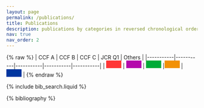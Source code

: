 ```yaml
---
layout: page
permalink: /publications/
title: Publications
description: publications by categories in reversed chronological order. generated by jekyll-scholar.
nav: true
nav_order: 2
---
```

{% raw %}
| CCF A | CCF B | CCF C | JCR Q1 | Others |
|-----------|-----------|-----------|-----------|-----------|
| <span style="display: inline-block; width: 40px; height: 20px; background-color: #ff3636;"></span> | <span style="display: inline-block; width: 40px; height: 20px; background-color: #b509ac;"></span> | <span style="display: inline-block; width: 40px; height: 20px; background-color: #00ab37;"></span> |<span style="display: inline-block; width: 40px; height: 20px; background-color: #f29105;"></span> |<span style="display: inline-block; width: 40px; height: 20px; background-color: #00369f;"></span> |
{% endraw %}

<!-- _pages/publications.md -->

<!-- Bibsearch Feature -->

{% include bib_search.liquid %}

<div class="publications">

{% bibliography %}

</div>
